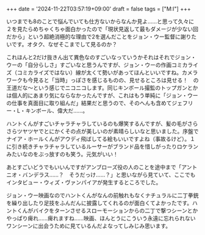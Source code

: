 +++
date = '2024-11-22T03:57:19+09:00'
draft = false
tags = ["M:I"]
+++

いつまでも8のことで悩んでいても仕方ないからなんか見よ……と思って久々に２を見たらめちゃくちゃ面白かったので「現状見返して最もダメージが少ない回だから」という超絶消極的な理由で2を選んだことをジョン・ウー監督に謝りたいです。オタク、なぜそこまでして見るのか？   

これほんと2だけ抜きん出て異色なのすごいなっていうかそれはそれでジョン・ウーの「自分らしさ」すごいなと思うんですが、ジョン・ウーの作画コミカライズ（コミカライズではない）線が太くて勢いがあってほんといいですね。カメラワークも今見ると「当時」っぽさを感じるものの、見せるところは見せる！　の王道だな〜という感じでニコニコします。同じキンボール撮監のトップガンとかは個人的にあまり気にならなかったんですが、これはもう単純に「ジョン・ウーの仕事を真面目に取り組んだ」結果だと思うので、そのへんも含めてジェフリー・L・キンボール、偉大だ……。   

ハントくんがすごいチャラチャラしているのも爆笑するんですが、髪の毛がさらさらツヤツヤでとにかくその点が美しいのが素晴らしいなと思いました。序盤でナイア・ホールくんがアウディ飛ばしてる絵もいいですよね（事故るけど）。１に引き続きチャラチャラしているルーサーがブランド品を惜しがったりロケランみたいなのをぶっ放すのも笑う。元気がいい！　   

あとすごいどうでもいいんですがアンブローズ役の人のことを途中まで「アントニオ・バンデラス……？　そうだっけ……？」と思いながら見ていて、ここでもインタビュー・ウィズ・ヴァンパイアが発生するところでした。   

ジョン・ウー映画なのでハントくんがなんの前触れもなくナチュラルに二丁拳銃を繰り出したり足技をふんだんに披露してくれるのが面白くてよかったです。ハントくんがバイクをターンさせるスローモーションからの二丁で撃つシーンとかやっぱり痺れ……痺れますね……映画、ほんとうにこういう永遠に忘れられないワンシーンに出会うために見ているんだよなってしみじみ思います。
